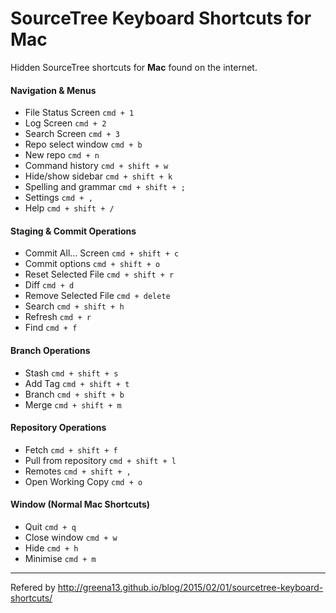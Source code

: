# SourceTree Keyboard Shortcuts for Mac

Hidden SourceTree shortcuts for **Mac** found on the internet.

#### Navigation & Menus
- File Status Screen `cmd + 1`
- Log Screen	`cmd + 2`
- Search Screen	`cmd + 3`
- Repo select window	`cmd + b`
- New repo	`cmd + n`
- Command history	`cmd + shift + w`
- Hide/show sidebar	`cmd + shift + k`
- Spelling and grammar	`cmd + shift + ;`
- Settings	`cmd + ,`
- Help	`cmd + shift + /`
#### Staging & Commit Operations
- Commit All… Screen	`cmd + shift + c`
- Commit options	`cmd + shift + o`
- Reset Selected File	`cmd + shift + r`
- Diff	`cmd + d`
- Remove Selected File	`cmd + delete`
- Search	`cmd + shift + h`
- Refresh	`cmd + r`
- Find	`cmd + f`
#### Branch Operations
- Stash	`cmd + shift + s`
- Add Tag	`cmd + shift + t`
- Branch	`cmd + shift + b`
- Merge	`cmd + shift + m`
#### Repository Operations
- Fetch	`cmd + shift + f`
- Pull from repository	`cmd + shift + l`
- Remotes	`cmd + shift + ,`
- Open Working Copy	`cmd + o`
#### Window (Normal Mac Shortcuts)
- Quit	`cmd + q`
- Close window	`cmd + w`
- Hide	`cmd + h`
- Minimise	`cmd + m`

---

Refered by <http://greena13.github.io/blog/2015/02/01/sourcetree-keyboard-shortcuts/>